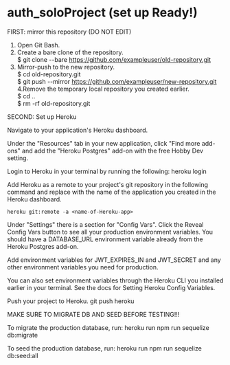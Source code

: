 # auth_soloProject (set up Ready!)

FIRST: mirror this repository (DO NOT EDIT)

1. Open Git Bash.  
2. Create a bare clone of the repository.  
$ git clone --bare https://github.com/exampleuser/old-repository.git  
3. Mirror-push to the new repository.  
$ cd old-repository.git  
$ git push --mirror https://github.com/exampleuser/new-repository.git  
4.Remove the temporary local repository you created earlier.  
$ cd ..  
$ rm -rf old-repository.git  


  
  

SECOND: Set up Heroku

Navigate to your application's Heroku dashboard.

Under the "Resources" tab in your new application, click "Find more add-ons" and add the "Heroku Postgres" add-on with the free Hobby Dev setting.

Login to Heroku in your terminal by running the following:
    heroku login

Add Heroku as a remote to your project's git repository in the following command and replace <name-of-Heroku-app> with the name of the application you created in the Heroku dashboard.

    heroku git:remote -a <name-of-Heroku-app>

Under "Settings" there is a section for "Config Vars". Click the Reveal Config Vars button to see all your production environment variables. You should have a DATABASE_URL environment variable already from the Heroku Postgres add-on.

Add environment variables for JWT_EXPIRES_IN and JWT_SECRET and any other environment variables you need for production.

You can also set environment variables through the Heroku CLI you installed earlier in your terminal. See the docs for Setting Heroku Config Variables.

Push your project to Heroku.
    git push heroku

MAKE SURE TO MIGRATE DB AND SEED BEFORE TESTING!!!

To migrate the production database, run:
    heroku run npm run sequelize db:migrate

To seed the production database, run:
    heroku run npm run sequelize db:seed:all
